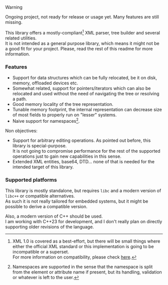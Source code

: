 > [!WARNING]  
> Ongoing project, not ready for release or usage yet. Many features are still missing.


This library offers a mostly-compliant[^1] XML parser, tree builder and several related utilities.  
It is not intended as a general purpose library, which means it might not be a good fit for your project. Please, read the rest of this readme for more information.  

### Features

- Support for data structures which can be fully relocated, be it on disk, memory, offloaded devices etc.
- Somewhat related, support for pointers/iterators which can also be relocated and used without the need of navigating the tree or resolving a path.
- Good memory locality of the tree representation.
- Tunable memory footprint, the internal representation can decrease size of most fields to properly run on "lesser" systems.
- Naive support for namespaces[^2].

Non objectives:

- Support for arbitrary editing operations. As pointed out before, this library is special-purpose.  
  It is not going to compromise performance for the rest of the supported operations just to gain new capabilities in this sense.
- Extended XML entities, base64, DTD... none of that is needed for the intended target of this library.

### Supported platforms

This library is mostly standalone, but requires `libc` and a modern version of `libc++` or compatible alternatives.  
As such it is not really tailored for embedded systems, but it might be possible to derive a compatible version.

Also, a modern version of C++ should be used.  
I am working with C++23 for development, and I don't really plan on directly supporting older revisions of the language.  

[^1]: XML 1.0 is covered as a best-effort, but there will be small things where either the official XML standard or this implementation is going to be incompatible or a superset.  
      For more information on compatibility, please check [here](./docs/compatibility.md).
[^2]: Namespaces are supported in the sense that the namespace is split from the element or attribute name if present, but its handling, validation or whatever is left to the user.